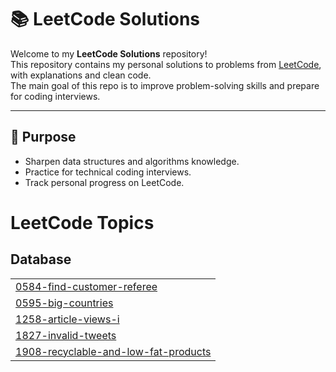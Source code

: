 # 📚 LeetCode Solutions

Welcome to my **LeetCode Solutions** repository!  
This repository contains my personal solutions to problems from [LeetCode](https://leetcode.com/), with explanations and clean code.  
The main goal of this repo is to improve problem-solving skills and prepare for coding interviews.

---

## 🚀 Purpose
- Sharpen data structures and algorithms knowledge.
- Practice for technical coding interviews.
- Track personal progress on LeetCode.

<!---LeetCode Topics Start-->
# LeetCode Topics
## Database
|  |
| ------- |
| [0584-find-customer-referee](https://github.com/elangovanshadow/Leetcode_solutions/tree/master/0584-find-customer-referee) |
| [0595-big-countries](https://github.com/elangovanshadow/Leetcode_solutions/tree/master/0595-big-countries) |
| [1258-article-views-i](https://github.com/elangovanshadow/Leetcode_solutions/tree/master/1258-article-views-i) |
| [1827-invalid-tweets](https://github.com/elangovanshadow/Leetcode_solutions/tree/master/1827-invalid-tweets) |
| [1908-recyclable-and-low-fat-products](https://github.com/elangovanshadow/Leetcode_solutions/tree/master/1908-recyclable-and-low-fat-products) |
<!---LeetCode Topics End-->